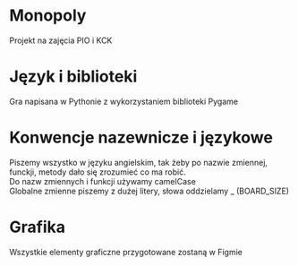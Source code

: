 # Monopoly
Projekt na zajęcia PIO i KCK

# Język i biblioteki
Gra napisana w Pythonie z wykorzystaniem biblioteki Pygame

# Konwencje nazewnicze i językowe
Piszemy wszystko w języku angielskim, tak żeby po nazwie zmiennej, funckji, metody dało się zrozumieć co ma robić.\
Do nazw zmiennych i funkcji używamy camelCase\
Globalne zmienne piszemy z dużej litery, słowa oddzielamy _ (BOARD_SIZE)

# Grafika
Wszystkie elementy graficzne przygotowane zostaną w Figmie
